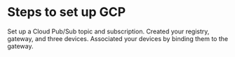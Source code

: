 # Steps to set up GCP

Set up a Cloud Pub/Sub topic and subscription.
Created your registry, gateway, and three devices.
Associated your devices by binding them to the gateway.